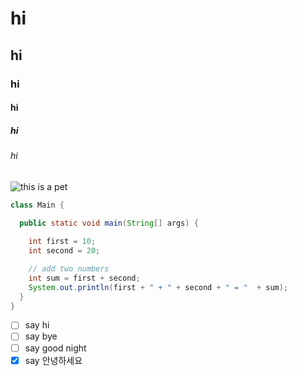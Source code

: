 # hi
## hi
### hi
#### hi 
##### hi 
###### hi
![this is a pet](https://github.com/YGIEN/skills-communicate-using-markdown/assets/97479821/88828d6a-5092-41f7-aa89-4851e501b020)
``` java
class Main {

  public static void main(String[] args) {
    
    int first = 10;
    int second = 20;

    // add two numbers
    int sum = first + second;
    System.out.println(first + " + " + second + " = "  + sum);
  }
}
```
- [ ] say hi
- [ ] say bye
- [ ] say good night
- [x] say 안녕하세요
